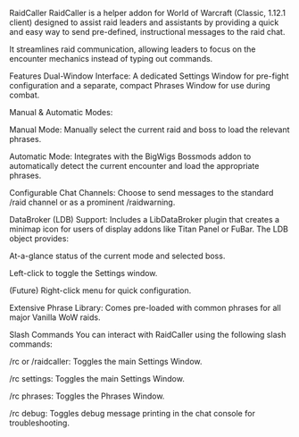 RaidCaller
RaidCaller is a helper addon for World of Warcraft (Classic, 1.12.1 client) designed to assist raid leaders and assistants by providing a quick and easy way to send pre-defined, instructional messages to the raid chat.

It streamlines raid communication, allowing leaders to focus on the encounter mechanics instead of typing out commands.

Features
Dual-Window Interface: A dedicated Settings Window for pre-fight configuration and a separate, compact Phrases Window for use during combat.

Manual & Automatic Modes:

Manual Mode: Manually select the current raid and boss to load the relevant phrases.

Automatic Mode: Integrates with the BigWigs Bossmods addon to automatically detect the current encounter and load the appropriate phrases.

Configurable Chat Channels: Choose to send messages to the standard /raid channel or as a prominent /raidwarning.

DataBroker (LDB) Support: Includes a LibDataBroker plugin that creates a minimap icon for users of display addons like Titan Panel or FuBar. The LDB object provides:

At-a-glance status of the current mode and selected boss.

Left-click to toggle the Settings window.

(Future) Right-click menu for quick configuration.

Extensive Phrase Library: Comes pre-loaded with common phrases for all major Vanilla WoW raids.

Slash Commands
You can interact with RaidCaller using the following slash commands:

/rc or /raidcaller: Toggles the main Settings Window.

/rc settings: Toggles the main Settings Window.

/rc phrases: Toggles the Phrases Window.

/rc debug: Toggles debug message printing in the chat console for troubleshooting.